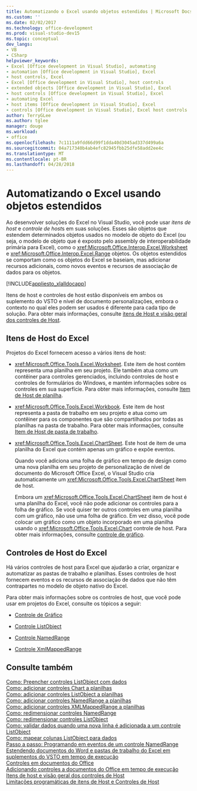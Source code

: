 ```yaml
---
title: Automatizando o Excel usando objetos estendidos | Microsoft Docs
ms.custom: ''
ms.date: 02/02/2017
ms.technology: office-development
ms.prod: visual-studio-dev15
ms.topic: conceptual
dev_langs:
- VB
- CSharp
helpviewer_keywords:
- Excel [Office development in Visual Studio], automating
- automation [Office development in Visual Studio], Excel
- host controls, Excel
- Excel [Office development in Visual Studio], host controls
- extended objects [Office development in Visual Studio], Excel
- host controls [Office development in Visual Studio], Excel
- automating Excel
- host items [Office development in Visual Studio], Excel
- controls [Office development in Visual Studio], Excel host controls
author: TerryGLee
ms.author: tglee
manager: douge
ms.workload:
- office
ms.openlocfilehash: 7c1111a9fdd66d99f1dda40d3045ad337d499a6a
ms.sourcegitcommit: 04a717340b4ab4efc82945fbb25dfe58add2ee4c
ms.translationtype: MT
ms.contentlocale: pt-BR
ms.lasthandoff: 04/28/2018
---
```

# <a name="automating-excel-by-using-extended-objects"></a>Automatizando o Excel usando objetos estendidos
  Ao desenvolver soluções do Excel no Visual Studio, você pode usar *itens de host* e *controle de host*s em suas soluções. Esses são objetos que estendem determinados objetos usados no modelo de objeto do Excel (ou seja, o modelo de objeto que é exposto pelo assembly de interoperabilidade primária para Excel), como o <xref:Microsoft.Office.Interop.Excel.Worksheet> e <xref:Microsoft.Office.Interop.Excel.Range> objetos. Os objetos estendidos se comportam como os objetos do Excel se baseiam, mas adicionar recursos adicionais, como novos eventos e recursos de associação de dados para os objetos.  
  
 [!INCLUDE[appliesto_xlalldocapp](../vsto/includes/appliesto-xlalldocapp-md.md)]  
  
 Itens de host e controles de host estão disponíveis em ambos os suplemento do VSTO e nível de documento personalizações, embora o contexto no qual eles podem ser usados é diferente para cada tipo de solução. Para obter mais informações, consulte [itens de Host e visão geral dos controles de Host](../vsto/host-items-and-host-controls-overview.md).  
  
## <a name="excel-host-items"></a>Itens de Host do Excel  
 Projetos do Excel fornecem acesso a vários itens de host:  
  
-   <xref:Microsoft.Office.Tools.Excel.Worksheet>. Este item de host contém representa uma planilha em seu projeto. Ele também atua como um contêiner para controles gerenciados, incluindo controles de host e controles de formulários do Windows, e mantém informações sobre os controles em sua superfície. Para obter mais informações, consulte [Item de Host de planilha](../vsto/worksheet-host-item.md).  
  
-   <xref:Microsoft.Office.Tools.Excel.Workbook>. Este item de host representa a pasta de trabalho em seu projeto e atua como um contêiner para os componentes que são compartilhados por todas as planilhas na pasta de trabalho. Para obter mais informações, consulte [Item de Host de pasta de trabalho](../vsto/workbook-host-item.md).  
  
-   <xref:Microsoft.Office.Tools.Excel.ChartSheet>. Este host de item de uma planilha do Excel que contém apenas um gráfico e expõe eventos.  
  
     Quando você adiciona uma folha de gráfico em tempo de design como uma nova planilha em seu projeto de personalização de nível de documento do Microsoft Office Excel, o Visual Studio cria automaticamente um <xref:Microsoft.Office.Tools.Excel.ChartSheet> item de host.  
  
     Embora um <xref:Microsoft.Office.Tools.Excel.ChartSheet> item de host é uma planilha do Excel, você não pode adicionar os controles para a folha de gráfico. Se você quiser ter outros controles em uma planilha com um gráfico, não use uma folha de gráfico. Em vez disso, você pode colocar um gráfico como um objeto incorporado em uma planilha usando o <xref:Microsoft.Office.Tools.Excel.Chart> controle de host. Para obter mais informações, consulte [controle de gráfico](../vsto/chart-control.md).  
  
## <a name="excel-host-controls"></a>Controles de Host do Excel  
 Há vários controles de host para Excel que ajudarão a criar, organizar e automatizar as pastas de trabalho e planilhas. Esses controles de host fornecem eventos e os recursos de associação de dados que não têm contrapartes no modelo de objeto nativo do Excel.  
  
 Para obter mais informações sobre os controles de host, que você pode usar em projetos do Excel, consulte os tópicos a seguir:  
  
-   [Controle de Gráfico](../vsto/chart-control.md)  
  
-   [Controle ListObject](../vsto/listobject-control.md)  
  
-   [Controle NamedRange](../vsto/namedrange-control.md)  
  
-   [Controle XmlMappedRange](../vsto/xmlmappedrange-control.md)  
  
## <a name="see-also"></a>Consulte também  
 [Como: Preencher controles ListObject com dados](../vsto/how-to-fill-listobject-controls-with-data.md)   
 [Como: adicionar controles Chart a planilhas](../vsto/how-to-add-chart-controls-to-worksheets.md)   
 [Como: adicionar controles ListObject a planilhas](../vsto/how-to-add-listobject-controls-to-worksheets.md)   
 [Como: adicionar controles NamedRange a planilhas](../vsto/how-to-add-namedrange-controls-to-worksheets.md)   
 [Como: adicionar controles XMLMappedRange a planilhas](../vsto/how-to-add-xmlmappedrange-controls-to-worksheets.md)   
 [Como: redimensionar controles NamedRange](../vsto/how-to-resize-namedrange-controls.md)   
 [Como: redimensionar controles ListObject](../vsto/how-to-resize-listobject-controls.md)   
 [Como: validar dados quando uma nova linha é adicionada a um controle ListObject](../vsto/how-to-validate-data-when-a-new-row-is-added-to-a-listobject-control.md)   
 [Como: mapear colunas ListObject para dados](../vsto/how-to-map-listobject-columns-to-data.md)   
 [Passo a passo: Programando em eventos de um controle NamedRange](../vsto/walkthrough-programming-against-events-of-a-namedrange-control.md)   
 [Estendendo documentos do Word e pastas de trabalho do Excel em suplementos do VSTO em tempo de execução](../vsto/extending-word-documents-and-excel-workbooks-in-vsto-add-ins-at-run-time.md)   
 [Controles em documentos do Office](../vsto/controls-on-office-documents.md)   
 [Adicionando controles a documentos do Office em tempo de execução](../vsto/adding-controls-to-office-documents-at-run-time.md)   
 [Itens de host e visão geral dos controles de Host](../vsto/host-items-and-host-controls-overview.md)   
 [Limitações programáticas de itens de Host e Controles de Host](../vsto/programmatic-limitations-of-host-items-and-host-controls.md)  
  
  